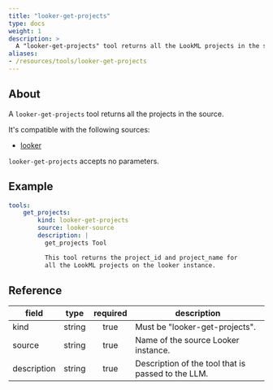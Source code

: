 ```yaml
---
title: "looker-get-projects"
type: docs
weight: 1
description: >
  A "looker-get-projects" tool returns all the LookML projects in the source.
aliases:
- /resources/tools/looker-get-projects
---
```


## About

A `looker-get-projects` tool returns all the projects in the source.

It's compatible with the following sources:

- [looker](../../sources/looker.md)

`looker-get-projects` accepts no parameters.

## Example

```yaml
tools:
    get_projects:
        kind: looker-get-projects
        source: looker-source
        description: |
          get_projects Tool

          This tool returns the project_id and project_name for
          all the LookML projects on the looker instance.
```

## Reference

| **field**   |                  **type**                  | **required** | **description**                                                                                  |
|-------------|:------------------------------------------:|:------------:|--------------------------------------------------------------------------------------------------|
| kind        |                   string                   |     true     | Must be "looker-get-projects".                                                                   |
| source      |                   string                   |     true     | Name of the source Looker instance.                                                              |
| description |                   string                   |     true     | Description of the tool that is passed to the LLM.                                               |